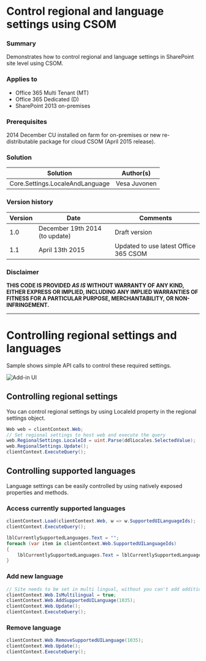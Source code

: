 # Control regional and language settings using CSOM #

### Summary ###
Demonstrates how to control regional and language settings in SharePoint site level using CSOM.

### Applies to ###
-  Office 365 Multi Tenant (MT) 
-  Office 365 Dedicated (D)
-  SharePoint 2013 on-premises

### Prerequisites ###
2014 December CU installed on farm for on-premises or new re-distributable package for cloud CSOM (April 2015 release).

### Solution ###
Solution | Author(s)
---------|----------
Core.Settings.LocaleAndLanguage | Vesa Juvonen

### Version history ###
Version  | Date | Comments
---------| -----| --------
1.0  | December 19th 2014 (to update) | Draft version
1.1  | April 13th 2015 | Updated to use latest Office 365 CSOM

### Disclaimer ###
**THIS CODE IS PROVIDED *AS IS* WITHOUT WARRANTY OF ANY KIND, EITHER EXPRESS OR IMPLIED, INCLUDING ANY IMPLIED WARRANTIES OF FITNESS FOR A PARTICULAR PURPOSE, MERCHANTABILITY, OR NON-INFRINGEMENT.**


----------

# Controlling regional settings and languages #
Sample shows simple API calls to control these required settings. 

![Add-in UI](http://i.imgur.com/dbXy4Cf.png)

## Controlling regional settings ##
You can control regional settings by using LocaleId property in the regional settings object. 
```C#
Web web = clientContext.Web;
// Set regional settings to host web and execute the query
web.RegionalSettings.LocaleId = uint.Parse(ddlLocales.SelectedValue);
web.RegionalSettings.Update();
clientContext.ExecuteQuery();
```


## Controlling supported languages ##
Language settings can be easily controlled by using natively exposed properties and methods.

### Access currently supported languages ###

```C#
clientContext.Load(clientContext.Web, w => w.SupportedUILanguageIds);
clientContext.ExecuteQuery();

lblCurrentlySupportedLanguages.Text = "";
foreach (var item in clientContext.Web.SupportedUILanguageIds)
{
    lblCurrentlySupportedLanguages.Text = lblCurrentlySupportedLanguages.Text + " | " + item;
}
```

### Add new language ###

```C#
// Site needs to be set in multi lingual, without you can't add additional languages
clientContext.Web.IsMultilingual = true;
clientContext.Web.AddSupportedUILanguage(1035);
clientContext.Web.Update();
clientContext.ExecuteQuery();
```

### Remove language ###

```C#
clientContext.Web.RemoveSupportedUILanguage(1035);
clientContext.Web.Update();
clientContext.ExecuteQuery();
```